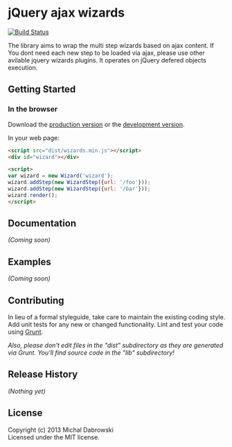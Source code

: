 # jQuery ajax wizards

[![Build Status](https://travis-ci.org/defrag/jquery-ajax-wizard.png)](https://travis-ci.org/defrag/jquery-ajax-wizard)


The library aims to wrap the multi step wizards based on ajax content. 
If You dont need each new step to be loaded via ajax, please use other avilable jquery wizards
plugins. It operates on jQuery defered objects execution.

## Getting Started

### In the browser
Download the [production version][min] or the [development version][max].

[min]: https://raw.github.com/defrag/jquery-ajax-wizard/master/dist/wizards.min.js
[max]: https://raw.github.com/defrag/jquery-ajax-wizard/master/dist/wizards.js

In your web page:

```html
<script src="dist/wizards.min.js"></script>
<div id="wizard"></div>

<script>
var wizard = new Wizard('wizard');
wizard.addStep(new WizardStep({url: '/foo'}));
wizard.addStep(new WizardStep({url: '/bar'}));
wizard.render();
</script>
```


## Documentation
_(Coming soon)_

## Examples
_(Coming soon)_

## Contributing
In lieu of a formal styleguide, take care to maintain the existing coding style. Add unit tests for any new or changed functionality. Lint and test your code using [Grunt](http://gruntjs.com/).

_Also, please don't edit files in the "dist" subdirectory as they are generated via Grunt. You'll find source code in the "lib" subdirectory!_

## Release History
_(Nothing yet)_

## License
Copyright (c) 2013 Michal Dabrowski  
Licensed under the MIT license.
